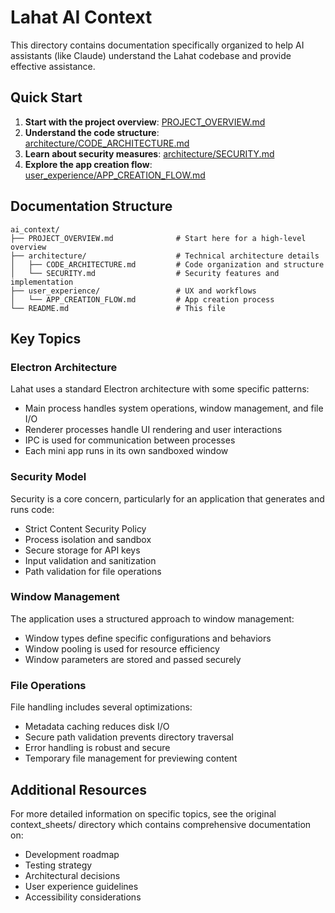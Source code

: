 # Lahat AI Context

This directory contains documentation specifically organized to help AI assistants (like Claude) understand the Lahat codebase and provide effective assistance.

## Quick Start

1. **Start with the project overview**: [PROJECT_OVERVIEW.md](PROJECT_OVERVIEW.md)
2. **Understand the code structure**: [architecture/CODE_ARCHITECTURE.md](architecture/CODE_ARCHITECTURE.md)
3. **Learn about security measures**: [architecture/SECURITY.md](architecture/SECURITY.md)
4. **Explore the app creation flow**: [user_experience/APP_CREATION_FLOW.md](user_experience/APP_CREATION_FLOW.md)

## Documentation Structure

```
ai_context/
├── PROJECT_OVERVIEW.md              # Start here for a high-level overview
├── architecture/                    # Technical architecture details
│   ├── CODE_ARCHITECTURE.md         # Code organization and structure
│   └── SECURITY.md                  # Security features and implementation
├── user_experience/                 # UX and workflows
│   └── APP_CREATION_FLOW.md         # App creation process
└── README.md                        # This file
```

## Key Topics

### Electron Architecture
Lahat uses a standard Electron architecture with some specific patterns:
- Main process handles system operations, window management, and file I/O
- Renderer processes handle UI rendering and user interactions
- IPC is used for communication between processes
- Each mini app runs in its own sandboxed window

### Security Model
Security is a core concern, particularly for an application that generates and runs code:
- Strict Content Security Policy
- Process isolation and sandbox
- Secure storage for API keys
- Input validation and sanitization
- Path validation for file operations

### Window Management
The application uses a structured approach to window management:
- Window types define specific configurations and behaviors
- Window pooling is used for resource efficiency
- Window parameters are stored and passed securely

### File Operations
File handling includes several optimizations:
- Metadata caching reduces disk I/O
- Secure path validation prevents directory traversal
- Error handling is robust and secure
- Temporary file management for previewing content

## Additional Resources

For more detailed information on specific topics, see the original context_sheets/ directory which contains comprehensive documentation on:
- Development roadmap
- Testing strategy
- Architectural decisions
- User experience guidelines
- Accessibility considerations